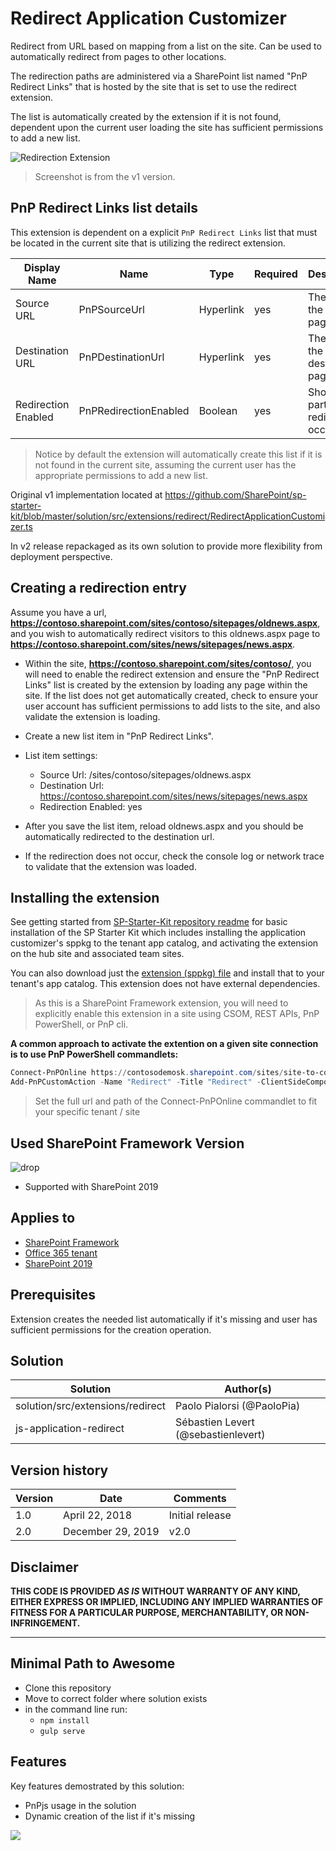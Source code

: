 # Redirect Application Customizer

Redirect from URL based on mapping from a list on the site. Can be used to automatically redirect from pages to other locations.

The redirection paths are administered via a SharePoint list named "PnP Redirect Links" that is hosted by the site that is set to use the redirect extension.

The list is automatically created by the extension if it is not found, dependent upon the current user loading the site has sufficient permissions to add a new list.

![Redirection Extension](../../assets/images/components/ext-redirects.gif)

> Screenshot is from the v1 version.


## PnP Redirect Links list details

This extension is dependent on a explicit `PnP Redirect Links` list that must be located in the current site that is utilizing the redirect extension.

| Display Name | Name | Type | Required | Description |
| ---- | ---- | ---- | ---- | ---- |
| Source URL | PnPSourceUrl | Hyperlink | yes | The path of the source page |
| Destination URL | PnPDestinationUrl | Hyperlink | yes | The path of the destination page |
| Redirection Enabled | PnPRedirectionEnabled | Boolean | yes | Should the particular redirection occur |

> Notice by default the extension will automatically create this list if it is not found in the current site, assuming the current user has the appropriate permissions to add a new list.

Original v1 implementation located at https://github.com/SharePoint/sp-starter-kit/blob/master/solution/src/extensions/redirect/RedirectApplicationCustomizer.ts

In v2 release repackaged as its own solution to provide more flexibility from deployment perspective.


## Creating a redirection entry

Assume you have a url, **https://contoso.sharepoint.com/sites/contoso/sitepages/oldnews.aspx**, and you wish to automatically redirect visitors to this oldnews.aspx page to **https://contoso.sharepoint.com/sites/news/sitepages/news.aspx**.

- Within the site, **https://contoso.sharepoint.com/sites/contoso/**, you will need to enable the redirect extension and ensure the "PnP Redirect Links" list is created by the extension by loading any page within the site. If the list does not get automatically created, check to ensure your user account has sufficient permissions to add lists to the site, and also validate the extension is loading.

- Create a new list item in "PnP Redirect Links".

- List item settings:
  - Source Url: /sites/contoso/sitepages/oldnews.aspx
  - Destination Url: https://contoso.sharepoint.com/sites/news/sitepages/news.aspx
  - Redirection Enabled: yes

- After you save the list item, reload oldnews.aspx and you should be automatically redirected to the destination url.

- If the redirection does not occur, check the console log or network trace to validate that the extension was loaded.


## Installing the extension

See getting started from [SP-Starter-Kit repository readme](https://github.com/pnp/sp-starter-kit) for basic installation of the SP Starter Kit which includes installing the application customizer's sppkg to the tenant app catalog, and activating the extension on the hub site and associated team sites.

You can also download just the [extension (sppkg) file](./sharepoint/solution/js-application-redirect.sppkg) and install that to your tenant's app catalog. This extension does not have external dependencies.

> As this is a SharePoint Framework extension, you will need to explicitly enable this extension in a site using CSOM, REST APIs, PnP PowerShell, or PnP cli.

**A common approach to activate the extention on a given site connection is to use PnP PowerShell commandlets:**

  ```powershell
  Connect-PnPOnline https://contosodemosk.sharepoint.com/sites/site-to-configure
  Add-PnPCustomAction -Name "Redirect" -Title "Redirect" -ClientSideComponentId 27f45dfa-839e-45c2-a379-fbfe627ed97c -Location "ClientSideExtension.ApplicationCustomizer" -ClientSideComponentProperties "{&quot;redirectionsListTitle&quot;:&quot;PnP Redirect Links&quot;}" -Scope Site
  ```

> Set the full url and path of the Connect-PnPOnline commandlet to fit your specific tenant / site


## Used SharePoint Framework Version

![drop](https://img.shields.io/badge/version-1.4-green.svg)

* Supported with SharePoint 2019

## Applies to

* [SharePoint Framework](https:/dev.office.com/sharepoint)
* [Office 365 tenant](https://dev.office.com/sharepoint/docs/spfx/set-up-your-development-environment)
* [SharePoint 2019](https://docs.microsoft.com/en-us/sharepoint/dev/general-development/sharepoint-2019-development-platform)

## Prerequisites

Extension creates the needed list automatically if it's missing and user has sufficient permissions for the creation operation.

## Solution

Solution|Author(s)
--------|---------
solution/src/extensions/redirect | Paolo Pialorsi (@PaoloPia)
js-application-redirect | Sébastien Levert (@sebastienlevert)

## Version history

Version|Date|Comments
-------|----|--------
1.0|April 22, 2018|Initial release
2.0|December 29, 2019|v2.0

## Disclaimer

**THIS CODE IS PROVIDED *AS IS* WITHOUT WARRANTY OF ANY KIND, EITHER EXPRESS OR IMPLIED, INCLUDING ANY IMPLIED WARRANTIES OF FITNESS FOR A PARTICULAR PURPOSE, MERCHANTABILITY, OR NON-INFRINGEMENT.**

---

## Minimal Path to Awesome

* Clone this repository
* Move to correct folder where solution exists
* in the command line run:
  * `npm install`
  * `gulp serve`

## Features

Key features demostrated by this solution:

* PnPjs usage in the solution
* Dynamic creation of the list if it's missing

<img src="https://telemetry.sharepointpnp.com/sp-starter-kit/source/js-application-redirect" />
